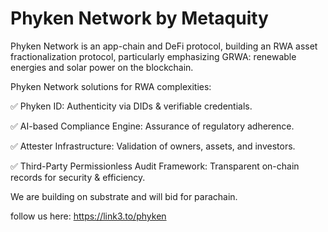 # Phyken Network by Metaquity

Phyken Network is an  app-chain and DeFi protocol, building an RWA asset fractionalization protocol, particularly emphasizing GRWA: renewable energies and solar power on the blockchain.

Phyken Network solutions for RWA complexities:

 ✅ Phyken ID: Authenticity via DIDs & verifiable credentials. 
 
 ✅ AI-based Compliance Engine: Assurance of regulatory adherence. 
 
 ✅ Attester Infrastructure: Validation of owners, assets, and investors. 
 
 ✅ Third-Party Permissionless Audit Framework: Transparent on-chain records for security & efficiency.
 

We are building on substrate and will bid for parachain. 

follow us here: https://link3.to/phyken
